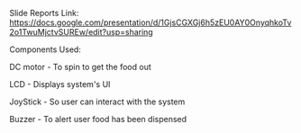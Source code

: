 Slide Reports Link: https://docs.google.com/presentation/d/1GjsCGXGj6h5zEU0AY0OnyqhkoTv2o1TwuMjctvSUREw/edit?usp=sharing





Components Used: 

DC motor - To spin to get the food out

LCD - Displays system's UI

JoyStick - So user can interact with the system

Buzzer - To alert user food has been dispensed 
